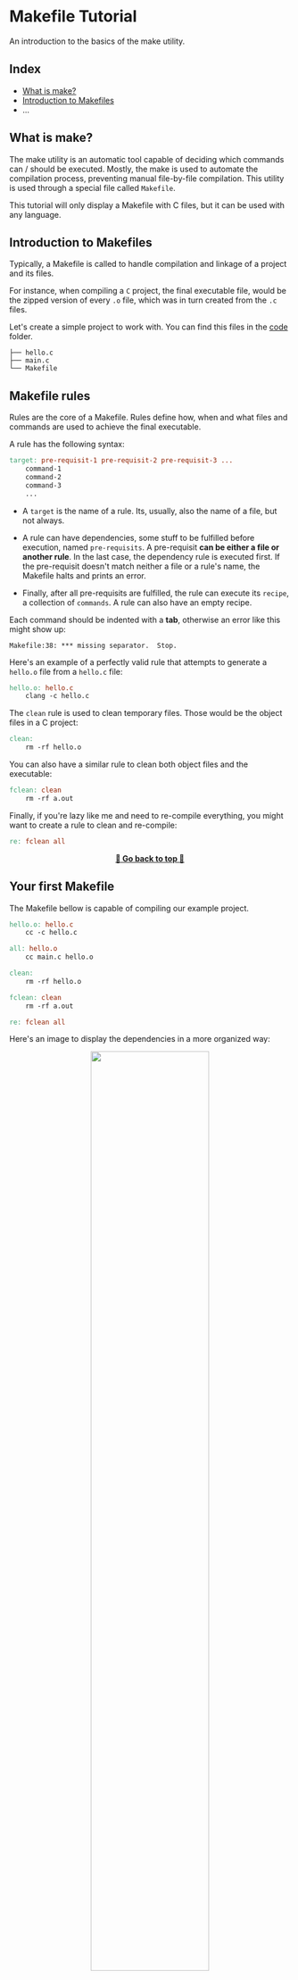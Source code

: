 # Makefile Tutorial
An introduction to the basics of the make utility.


## <a name="index-0">Index</a>

- [What is make?](#index-1)
- [Introduction to Makefiles](#index-2)
- ...

## <a name="index-1">What is make?</a>

The make utility is an automatic tool capable of deciding which commands can / should be executed. Mostly, the make is used to automate the compilation process, preventing manual file-by-file compilation. This utility is used through a special file called `Makefile`.

This tutorial will only display a Makefile with C files, but it can be used with any language.

## <a name="index-2">Introduction to Makefiles</a>
Typically, a Makefile is called to handle compilation and linkage of a project and its files.

For instance, when compiling a `C` project, the final executable file, would be the zipped version of every `.o` file, which was in turn created from the `.c` files.

Let's create a simple project to work with. You can find this files in the [code](/code) folder.

	├── hello.c 
	├── main.c
	└── Makefile

## <a name="index-4">Makefile rules</a>
Rules are the core of a Makefile. Rules define how, when and what files and commands are used to achieve the final executable.

A rule has the following syntax:

```Makefile
target: pre-requisit-1 pre-requisit-2 pre-requisit-3 ...
	command-1
	command-2
	command-3
	...
```

- A `target` is the name of a rule. Its, usually, also the name of a file, but not always.

- A rule can have dependencies, some stuff to be fulfilled before execution, named `pre-requisits`. A pre-requisit **can be either a file or another rule**. In the last case, the dependency rule is executed first. If the pre-requisit doesn't match neither a file or a rule's name, the Makefile halts and prints an error.

- Finally, after all pre-requisits are fulfilled, the rule can execute its `recipe`, a collection of `commands`. A rule can also have an empty recipe.

Each command should be indented with a **tab**, otherwise an error like this might show up:

	Makefile:38: *** missing separator.  Stop.

Here's an example of a perfectly valid rule that attempts to generate a `hello.o` file from a `hello.c` file:

```Makefile
hello.o: hello.c
	clang -c hello.c
```

The `clean` rule is used to clean temporary files. Those would be the object files in a C project:

```Makefile
clean:
	rm -rf hello.o
```

You can also have a similar rule to clean both object files and the executable:

```Makefile
fclean: clean
	rm -rf a.out
```

Finally, if you're lazy like me and need to re-compile everything, you might want to create a rule to clean and re-compile:

```Makefile
re: fclean all
```

<div align=center>
	<strong><a href="#index-0">🚀 Go back to top 🚀</a></strong>
</div>

## <a name="index-5">Your first Makefile</a>
The Makefile bellow is capable of compiling our example project. 

```Makefile
hello.o: hello.c
	cc -c hello.c

all: hello.o
	cc main.c hello.o

clean:
	rm -rf hello.o

fclean: clean
	rm -rf a.out

re: fclean all
```

Here's an image to display the dependencies in a more organized way:
<div align=center>
	<image src=images/graph_1.png width=65%>
</div>

In the terminal, run:

	make <target>

...where `<target>` is the name of the rule you want to run. In this case, we need both `main.c` and `hello.c` file to be compiled, so you can run:

	make all

> **Note**
> If the `<target>` field is ommited, the Makefile will execute the first rule. And yes, this example is not doing that, the primary rule should be 'all'.

You should see something like this on the terminal:
```zsh
cc -c hello.c
cc main.c hello.o
```

This is great! The compilation worked out and finally we can execute our program and print "Hello World!"! But what if one wanted to compile `N` more files? Would they need to create `N` more rules?

## <a name="index-6">Variables</a>
Similar to programming languages, the Makefile syntax allows you to define variables. Variables can only be strings (a single one or a list of strings). Here are some examples:

```Makefile
FIRST_NAMES := Nuno Miguel 				
LAST_NAMES := Carvalho de Jesus
FULL_NAME := $(FIRST_NAMES) $(LAST_NAMES) # Nuno Miguel Carvalho de Jesus
```

> **Note**: typically you should use the ':=' operator but '=' also works. 

> **Note**: the naming convention for variables is uppercase, to distinguish from Makefile rules. 

> **Note**: When more than one string is specified in a variable, it isn't considered as a string with spaces, but a list of strings.

You can use variables in rules and other variables as well. To access their values, you must use:

```Makefile
$(FIRST_NAME)
```

or 

```Makefile
${FIRST_NAME}
```

Let's expand our project and add some more files:

	├── hello.c 
	├── bye.c 
	├── highfive.c 
	├── main.c
	└── Makefile

A naive solution would be to create more rules:

```Makefile
hello.o: hello.c
	cc -c hello.c

bye.o: bye.c
	cc -c bye.c

highfive.o: highfive.c
	cc -c highfive.c

all: hello.o bye.o highfive.o
	cc main.c hello.o bye.o highfive.o
```

This would be the new dependency graph:
<div align=center>
	<image src=images/graph_2.png width=65%>
</div>

But this is very much redundant, since the command in each recipe is the same. You are only changing the filename. Let us use the newly learn variables to clean this up!

```Makefile
OBJS := hello.o bye.o highfive.o # Dependency list of the 'all' rule

all: $(OBJS)
	cc main.c $(OBJS)

%.o: %.c
	cc -c $<

```

Variables allow you to focus your changes on one place, preventing error-prone implementations and repeated values across your Makefile.

Ok, pause. I know this is a lot to take in. Let's look into the details.When running `make`:

**1.** The all rule is chosen by default to execute:

```Makefile
all: $(OBJS)
	cc main.c $(OBJS)
```

**2.** The `OBJS` variable is expanded its values, creating multiple dependencies

```Makefile
all: hello.o bye.o highfive.o
	cc main.c $(OBJS)
```

**3.** Since in the first time the `hello.o` file doesn't exist, the Makefile will search for a rule that matches the pattern of `hello.o`.

```Makefile
%.o: %.c
	cc -c $<
```

The `%` can be used in several cases, but in this one is used as a **Regular Expression (REGEX)**. You can read it as "any dependency that ends on `.o` can be generated here and needs a corresponding `.c` dependency with the same prefix". For `hello.o` we have:

```Makefile
hello.o: hello.c
	cc -c $< # The $< expands to the first dependency of this rule (hello.c)
```

The same goes for other dependencies having a `.o` suffix. The `$<` is an **Automatic Variable** (learn more about Automatic variables [here](#index-4)), used to handle variable dependency strings. Final expansion:

```Makefile
hello.o: hello.c
	cc -c hello.c
```

**4.** Finally, after all dependencies are fulfilled, the `all` rule can execute its recipe. The `OBJS` variable is expanded again to its values

```Makefile
all: hello.o bye.o highfive.o
	cc main.c hello.o bye.o highfive.o
```


<!-- 

## <a name="index-4">Implicit rules</a> 
	Implicit rule for C:
		$(CC) $(CPPFLAGS) $(CFLAGS) -c
	Implicit rule for C++:
		$(CXX) $(CPPFLAGS) $(CXXFLAGS) -c

## <a name="index-4">Relinking</a>
Relinking is mentioned whenever your makefile compiles your files, over and over again, even though no modifications were performed.

## <a name="index-4">Builtin target names</a> 
.SILENT: silences all the commands printed on the output
.PHONY: used to tell the Makefile to not confuse the names of the targets with filenames. For instance, having a file called `hello`, should not enter in conflict with the `hello` rule
.DEFAULT_GOAL: used to define what is the primary target of the makefile. For instance, even if the clean rule is not the first, if defined in this macro, it will be executed when running solely 'make'.

## <a name="index-4">Builtin variables</a>
Some variables are already recognized by the Makefile when given a certain name. Those are the variables the Makefile will use to execute the implicit rules. Here are some useful variables:
	AR("ar") - used to create archives, .a files
	CC("cc") - the default compiler to use when compiling C programs
	CXX("g++") - the default compiler to use when compiling C++ programs
	ARFLAGS("-rv") - flags to work with AR
	CFLAGS("") - extra flags to work with CC
	CXXFLAGS("") - extra flags to work with CXX
	
## <a name="index-4">Automatic variables</a>
	$@ - The target name
	$< - The name of the first pre requisite
	$^ - The name of all the pre requisites, separated by spaces

## <a name="index-4">Typical errors</a>

## <a name="index-4">Useful flags</a>
-C <directory> Call another makefile located at <dir>
-k Continue as much as possible after an error occurred.
-s Turns off printing of the makefile actions in the terminal
-r Tells the makefile to ignore any builtin rules
-j<number of threads> Allows parallel computation of makefile actions. Needs $(MAKE) to work properly.
-n Displays the commands the makefile would run without actually running them
--debug Displays the thinking process of the makefile before executing any targets
--no-print-directory Disables message printing of whenever the makefile enters or exits a directory

## <a name="index-4">Makefile functions</a>

## <a name="index-4">Command line variables</a>



-->

<div align=center>
	<strong><a href="#index-0">🚀 Go back to top 🚀</a></strong>
</div>

## <a name="index-4">Glossary</a>

<details>
	<summary>A</summary>
	<ul>
		<li><strong>Automatic Variable</strong> - </li>
	</ul>
</details>
<details>
	<summary>D</summary>
	<ul>
		<li><strong>Dependency</strong> - </li>
	</ul>
</details>
<details>
	<summary>E</summary>
	<ul>
		<li><strong>Expansion</strong> - </li>
	</ul>
</details>
<details>
	<summary>F</summary>
	<ul>
		<li><strong>Flag</strong> - </li>
	</ul>
</details>
<details>
	<summary>P</summary>
	<ul>
		<li><strong>Pre-requisit</strong> - </li>
	</ul>
</details>
<details>
	<summary>R</summary>
	<ul>
		<li><strong>Recipe</strong> - </li>
	</ul>
	<ul>
		<li><strong>Regular Expression</strong> - </li>
	</ul>
	<ul>
		<li><strong>Re-linking</strong> - </li>
	</ul>
	<ul>
		<li><strong>Rule</strong> - </li>
	</ul>
</details>
<details>
	<summary>T</summary>
	<ul>
		<li><strong>Target</strong> - </li>
	</ul>
</details>
<details>
	<summary>V</summary>
	<ul>
		<li><strong>Variable</strong> - </li>
	</ul>
</details>

<div align=center>
	<strong><a href="#index-0">🚀 Go back to top 🚀</a></strong>
</div>